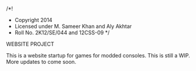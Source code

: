 /*!
 * Copyright 2014
 * Licensed under M. Sameer Khan and Aly Akhtar
 * Roll No. 2K12/SE/044 and 12CSS-09
 */

WEBSITE PROJECT <Created By: M. Sameer Khan and Aly Akhtar>

This is a website startup for games for modded consoles.
This is still a WIP. More updates to come soon.
